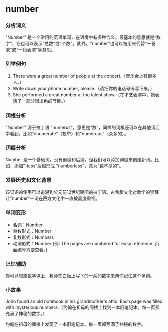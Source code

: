 # number

### 分析词义

  

"Number" 是一个常用的英语单词，在语境中有多种含义。最基本的意思就是“数字”，它也可以表示"总数"或"个数"。此外，"number"也可以被用来代替"一首歌"或"一段表演"等意思。

  

### 列举例句

  

1.  There were a great number of people at the concert.（音乐会上有很多人。）
2.  Write down your phone number, please.（请把你的电话号码写下来。）
3.  She performed a great number at the talent show.（在才艺表演中，她表演了一部分很出色的节目。）

  

### 词根分析

  

"Number" 源于拉丁语 "numerus"，意思是“数”，同样的词根还可以在其他词汇中看到，比如"enumerate"（枚举）和"numerous"（众多的）。

  

### 词缀分析

  

Number 是一个基础词，没有前缀和后缀。但我们可以添加词缀来创建新词。比如，添加"-less"后缀形成 "numberless"，意为"数不尽的"。

  

### 发展历史和文化背景

  

该词语的使用可以追溯到公元前12世纪期间的拉丁语。古希腊文化对数学的崇拜让"number"一词在西方文化中一直被高度重视。

  

### 单词变形

  

*   名词：Number
*   单数形式：Number
*   复数形式：Numbers
*   动词形式：Number (例: The pages are numbered for easy reference. 页面编号方便查看。)

  

### 记忆辅助

  

你可以想象数学课上，教师在白板上写下的一系列数字来帮你记住这个单词。

  

### 小故事

  

John found an old notebook in his grandmother's attic. Each page was filled with mysterious numbers.（约翰在祖母的阁楼上找到一本旧笔记本。每一页都充满了神秘的数字。）

  

约翰在祖母的阁楼上发现了一本旧笔记本。每一页都写满了神秘的数字。
